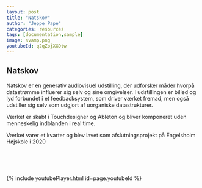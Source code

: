 ```yaml
---
layout: post
title: "Natskov"
author: "Jeppe Pape"
categories: resources
tags: [documentation,sample]
image: svamp.png
youtubeId: q2qZojXGDtw
---
```


## Natskov

Natskov er en generativ audiovisuel udstilling, der udforsker måder hvorpå datastrømme influerer sig selv og sine omgivelser. I udstillingen er billed og lyd forbundet i et feedbacksystem, som driver værket fremad, men også udstiller sig selv som udgjort af uorganiske datastrukturer.

Værket er skabt i Touchdesigner og Ableton og bliver komponeret uden menneskelig indblanden i real time.

Værket varer et kvarter og blev lavet som afslutningsprojekt på Engelsholm Højskole i 2020

<br/>
<br/>
<br/>

{% include youtubePlayer.html id=page.youtubeId %}


